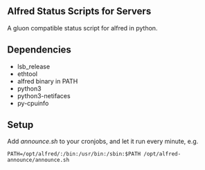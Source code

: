 Alfred Status Scripts for Servers
---------------------------------

A gluon compatible status script for alfred in python.

## Dependencies

 * lsb_release
 * ethtool
 * alfred binary in PATH
 * python3
 * python3-netifaces
 * py-cpuinfo

## Setup

Add _announce.sh_ to your cronjobs, and let it run every minute, e.g.
```
PATH=/opt/alfred/:/bin:/usr/bin:/sbin:$PATH /opt/alfred-announce/announce.sh
```
